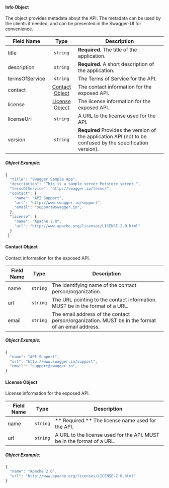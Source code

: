 #### Info Object <a name="infoObject"/>

The object provides metadata about the API. The metadata can be used by the clients if needed, and can be presented in the Swagger-UI for convenience.

Field Name | Type | Description
---|:---:|---
<a name="infoTitle"/>title | `string` | **Required.** The title of the application.
<a name="infoDescription"/>description | `string` | **Required.** A short description of the application.
<a name="infoTermsOfService"/>termsOfService | `string` | The Terms of Service for the API.
<a name="infoContact"/>contact | [Contact Object](#contactObject) | The contact information for the exposed API.
<a name="infoLicense"/>license | [License Object](#licenseObject) | The license information for the exposed API.
<a name="infoLicenseUrl"/>licenseUrl | `string` | A URL to the license used for the API.
<a name="infoVersion"/>version | `string` | **Required** Provides the version of the application API (not to be confused by the specification version).

##### Object Example:

```js
{
  "title": "Swagger Sample App",
  "description": "This is a sample server Petstore server.",
  "termsOfService": "http://swagger.io/terms/",
  "contact": {
    "name": "API Support",
    "url": "http://www.swagger.io/support",
    "email": "support@swagger.io",
  },
  "license": {
    "name": "Apache 2.0",
    "url": "http://www.apache.org/licenses/LICENSE-2.0.html"
  }
 }
```

#### Contact Object <a name="contactObject"/>

Contact information for the exposed API.

Field Name | Type | Description
---|:---:|---
<a name="contactName"/>name | `string` | The identifying name of the contact person/organization.
<a name="contactUrl"/>url | `string` | The URL pointing to the contact information. MUST be in the format of a URL.
<a name="contactEmail"/>email | `string` | The email address of the contact person/organization. MUST be in the format of an email address.

##### Object Example:

```js
{
  "name": "API Support",
  "url": "http://www.swagger.io/support",
  "email": "support@swagger.io",
}
```

#### License Object <a name="licenseObject"/>

License information for the exposed API.

Field Name | Type | Description
---|:---:|---
<a name="licenseName"/>name | `string` | ** Required.** The license name used for the API.
<a name="licenseUrl"/>url | `string` | A URL to the license used for the API. MUST be in the format of a URL.

##### Object Example:

```js
{
  "name": "Apache 2.0",
  "url": "http://www.apache.org/licenses/LICENSE-2.0.html"
}
```
